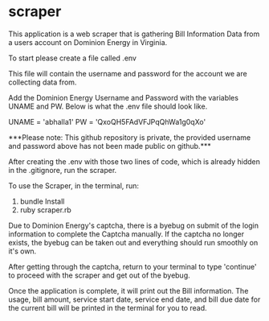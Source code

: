 # scraper

This application is a web scraper that is gathering Bill Information Data from a users account on Dominion Energy in Virginia.

To start please create a file called .env

This file will contain the username and password for the account we are collecting data from.

Add the Dominion Energy Username and Password with the variables UNAME and PW. Below is what the .env file should look like.

UNAME = 'abhalla1'
PW = 'QxoQH5FAdVFJPqQhWa1g0qXo'

\*\*\*Please note: This github repository is private, the provided username and password above has not been made public on github.\*\*\*

After creating the .env with those two lines of code, which is already hidden in the .gitignore, run the scraper.

To use the Scraper, in the terminal, run:

1.  bundle Install
2.  ruby scraper.rb

Due to Dominion Energy's captcha, there is a byebug on submit of the login information to complete the Captcha manually. If the captcha no longer exists, the byebug can be taken out and everything should run smoothly on it's own.

After getting through the captcha, return to your terminal to type 'continue' to proceed with the scraper and get out of the byebug.

Once the application is complete, it will print out the Bill information. The usage, bill amount, service start date, service end date, and bill due date for the current bill will be printed in the terminal for you to read.
